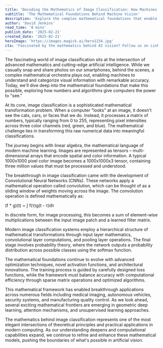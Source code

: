 ```yaml
---
title: 'Decoding the Mathematics of Image Classification: How Machines Learn to See'
subtitle: 'The Mathematical Foundations Behind Machine Vision'
description: 'Explore the complex mathematical foundations that enable machines to understand and classify images, from basic linear algebra to advanced neural networks and probability theory. Learn how mathematical algorithms transform raw pixel data into meaningful visual understanding.'
author: 'David Jenkins'
read_time: '8 mins'
publish_date: '2025-02-21'
created_date: '2025-02-21'
heroImage: 'https://images.magick.ai/hero1234.jpg'
cta: 'Fascinated by the mathematics behind AI vision? Follow us on LinkedIn for more in-depth technical insights and stay updated on the latest developments in machine learning and computer vision.'
---
```


The fascinating world of image classification sits at the intersection of advanced mathematics and cutting-edge artificial intelligence. While we casually snap and share photos on our smartphones, behind the scenes, a complex mathematical orchestra plays out, enabling machines to understand and categorize visual information with remarkable accuracy. Today, we'll dive deep into the mathematical foundations that make this possible, exploring how numbers and algorithms give computers the power to "see."

At its core, image classification is a sophisticated mathematical transformation problem. When a computer "looks" at an image, it doesn't see the cats, cars, or faces that we do. Instead, it processes a matrix of numbers, typically ranging from 0 to 255, representing pixel intensities across three color channels (red, green, and blue). The mathematical challenge lies in transforming this raw numerical data into meaningful classifications.

The journey begins with linear algebra, the mathematical language of modern machine learning. Images are represented as tensors – multi-dimensional arrays that encode spatial and color information. A typical 1000x1000 pixel color image becomes a 1000x1000x3 tensor, containing three million values that must be processed and understood.

The breakthrough in image classification came with the development of Convolutional Neural Networks (CNNs). These networks apply a mathematical operation called convolution, which can be thought of as a sliding window of weights moving across the image. The convolution operation is defined mathematically as:

(f * g)(t) = ∫ f(τ)g(t - τ)dτ

In discrete form, for image processing, this becomes a sum of element-wise multiplications between the input image patch and a learned filter matrix.

Modern image classification systems employ a hierarchical structure of mathematical transformations through input layer mathematics, convolutional layer computations, and pooling layer operations. The final stage involves probability theory, where the network outputs a probability distribution across possible classes using the softmax function.

The mathematical foundations continue to evolve with advanced optimization techniques, novel activation functions, and architectural innovations. The training process is guided by carefully designed loss functions, while the framework must balance accuracy with computational efficiency through sparse matrix operations and optimized algorithms.

This mathematical framework has enabled breakthrough applications across numerous fields including medical imaging, autonomous vehicles, security systems, and manufacturing quality control. As we look ahead, several exciting mathematical frontiers are emerging in geometric deep learning, attention mechanisms, and unsupervised learning approaches.

The mathematics behind image classification represents one of the most elegant intersections of theoretical principles and practical applications in modern computing. As our understanding deepens and computational capabilities expand, we continue to refine and enhance these mathematical models, pushing the boundaries of what's possible in artificial vision.